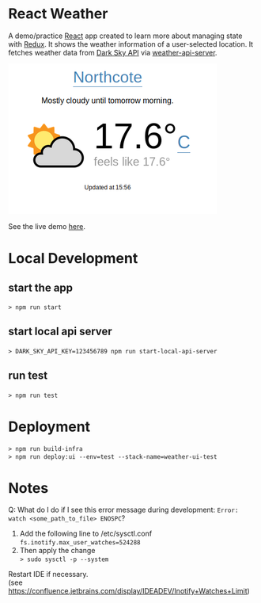 # React Weather
A demo/practice [React](https://reactjs.org/) app created to learn more about managing state with [Redux](https://redux.js.org/). It shows the weather information of a user-selected location. It fetches weather data from [Dark Sky API](https://darksky.net/dev) via [weather-api-server](https://github.com/hingyeung/weather-api-server).

![alt text](images/demo.png)

See the live demo [here](https://weather.demo.samuelli.net).

# Local Development
## start the app
`> npm run start`
## start local api server
`> DARK_SKY_API_KEY=123456789 npm run start-local-api-server`
## run test
`> npm run test`

# Deployment
```
> npm run build-infra
> npm run deploy:ui --env=test --stack-name=weather-ui-test
```

# Notes
Q: What do I do if I see this error message during development: `Error: watch <some_path_to_file> ENOSPC`?
1. Add the following line to  /etc/sysctl.conf  
`fs.inotify.max_user_watches=524288`  
2. Then apply the change  
`> sudo sysctl -p --system`

Restart IDE if necessary.  
(see https://confluence.jetbrains.com/display/IDEADEV/Inotify+Watches+Limit)

